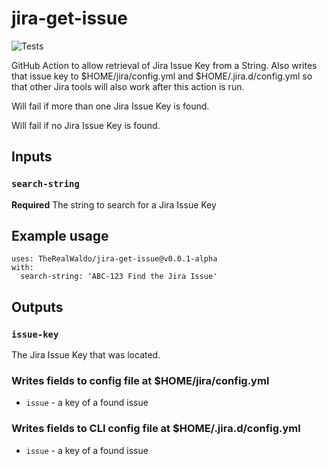 # jira-get-issue
![Tests](https://github.com/TheRealWaldo/jira-get-issue/workflows/Tests/badge.svg)

GitHub Action to allow retrieval of Jira Issue Key from a String.  Also writes that issue key to $HOME/jira/config.yml and $HOME/.jira.d/config.yml so that other Jira tools will also work after this action is run.

Will fail if more than one Jira Issue Key is found.

Will fail if no Jira Issue Key is found.

## Inputs

### `search-string`

**Required** The string to search for a Jira Issue Key

## Example usage

```
uses: TheRealWaldo/jira-get-issue@v0.0.1-alpha
with:
  search-string: 'ABC-123 Find the Jira Issue'
```

## Outputs

### `issue-key`

The Jira Issue Key that was located.

### Writes fields to config file at $HOME/jira/config.yml
- `issue` - a key of a found issue

### Writes fields to CLI config file at $HOME/.jira.d/config.yml
- `issue` - a key of a found issue
